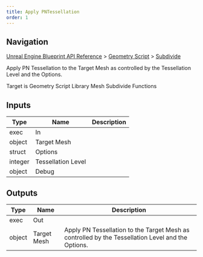 ```yaml
---
title: Apply PNTessellation
order: 1
---
```

## Navigation

[Unreal Engine Blueprint API Reference](https://dev.epicgames.com/documentation/en-us/unreal-engine/BlueprintAPI) > [Geometry Script](https://dev.epicgames.com/documentation/en-us/unreal-engine/BlueprintAPI/GeometryScript) > [Subdivide](https://dev.epicgames.com/documentation/en-us/unreal-engine/BlueprintAPI/GeometryScript/Subdivide)

Apply PN Tessellation to the Target Mesh as controlled by the Tessellation Level and the Options.

Target is Geometry Script Library Mesh Subdivide Functions

## Inputs

| Type | Name | Description |
| --- | --- | --- |
| exec | In |  |
| object | Target Mesh |  |
| struct | Options |  |
| integer | Tessellation Level |  |
| object | Debug |  |

## Outputs

| Type | Name | Description |
| --- | --- | --- |
| exec | Out |  |
| object | Target Mesh | Apply PN Tessellation to the Target Mesh as controlled by the Tessellation Level and the Options. |
